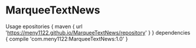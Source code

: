 # MarqueeTextNews
Usage
epositories {
    maven { url 'https://meny1122.github.io/MarqueeTextNews/repository' }
    }
dependencies {
    compile 'com.meny1122:MarqueeTextNews:1.0'
    }
